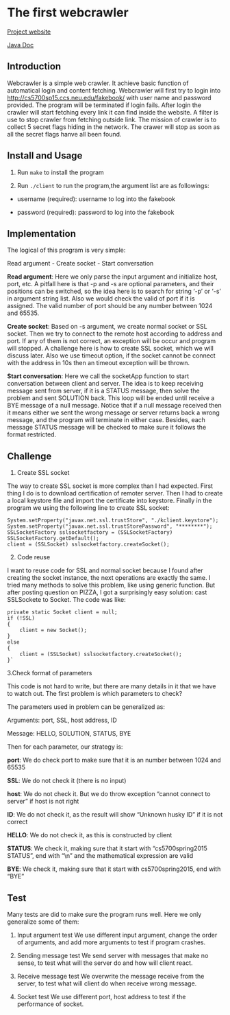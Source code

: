 # The first webcrawler
[Project website](http://david.choffnes.com/classes/cs4700sp15/project2.php)

[Java Doc](http://charleszhoulll.github.io/webcrawler/)

Introduction
------------
Webcrawler is a simple web crawler. It achieve basic function of automatical login and content fetching. Webcrawler will first try to login into http://cs5700sp15.ccs.neu.edu/fakebook/ with user name and password provided. The program will be terminated if login fails. After login the crawler will start fetching every link it can find inside the website. A filter is use to stop crawler from fetching outside link. The mission of crawler is to collect 5 secret flags hiding in the network. The crawer will stop as soon as all the secret flags hanve all been found.

Install and Usage
-----------------
1. Run `make` to install the program

2. Run `./client`  to run the program,the argument list are as followings: 

* username (required): username to log into the fakebook

* password (required): password to log into the fakebook

Implementation
--------------
The logical of this program is very simple:

Read argument - Create socket - Start conversation

<strong>Read argument</strong>: Here we only parse the input argument and initialize host, port, etc.  A pitfall here is that -p and -s are optional parameters, and their positions can be switched, so the idea here is to search for string ‘-p’ or ‘-s’ in argument string list. Also we would check the valid of port if it is assigned. The valid number of port should be any number between 1024 and 65535.

<strong>Create socket</strong>: Based on -s argument, we create normal socket or SSL socket. Then we try to connect to the remote host according to address and port. If any of them is not correct, an exception will be occur and program will stopped. A challenge here is how to create SSL socket, which we will discuss later. Also we use timeout option, if the socket cannot be connect with the address in 10s then an timeout exception will be thrown.

<strong>Start conversation</strong>: Here we call the socketApp function to start conversation between client and server. The idea is to keep receiving message sent from server, if it is a STATUS message, then solve the problem and sent SOLUTION back. This loop will be ended until receive a BYE message of a null message. Notice that if a null message received then it means either we sent the wrong message or server returns back a wrong message, and the program will terminate in either case. Besides, each message STATUS message will be checked to make sure it follows the format restricted. 

Challenge
---------
1. Create SSL socket 

The way to create SSL socket is more complex than I had expected. First thing I do is to download certification of remoter server. Then I had to create a local keystore file and import the certificate into keystore. Finally in the program we using the following line to create SSL socket:

	System.setProperty("javax.net.ssl.trustStore", "./kclient.keystore");
	System.setProperty("javax.net.ssl.trustStorePassword", "********");
	SSLSocketFactory sslsocketfactory = (SSLSocketFactory) SSLSocketFactory.getDefault();
	client = (SSLSocket) sslsocketfactory.createSocket();

2. Code reuse

I want to reuse code for SSL and normal socket because I found after creating the socket instance, the next operations are exactly the same. I tried many methods to solve this problem, like using generic function. But after posting question on PIZZA, I got a surprisingly easy solution: cast SSLSockete to Socket. The code was like:

	private static Socket client = null;
	if (!SSL)
	{
		client = new Socket();
	}
	else 	
	{
		client = (SSLSocket) sslsocketfactory.createSocket();
	}`

3.Check format of parameters

This code is not hard to write, but there are many details in it that we have to watch out. The first problem is which parameters to check? 

The parameters used in problem can be generalized as: 

Arguments: port, SSL, host address, ID

Message: HELLO, SOLUTION, STATUS, BYE

Then for each parameter, our strategy is:

<strong>port</strong>: We do check port to make sure that it is an number between 1024 and 65535

<strong>SSL</strong>: We do not check it (there is no input)

<strong>host</strong>: We do not check it. But we do throw exception “cannot connect to server” if host is not right

<strong>ID</strong>: We do not check it, as the result will show “Unknown husky ID” if it is not correct

<strong>HELLO</strong>: We do not check it, as this is constructed by client

<strong>STATUS</strong>: We check it, making sure that it start with “cs5700spring2015 STATUS”, end with “\n” and the mathematical expression are valid

<strong>BYE</strong>: We check it, making sure that it start with cs5700spring2015, end with “BYE”

Test
----
Many tests are did to make sure the program runs well. Here we only generalize some of them:

1. Input argument test
We use different input argument, change the order of arguments, and add more arguments to test if program crashes.

2. Sending message test
We send server with messages that make no sense, to test what will the server do and how will client react.

3. Receive message test
We overwrite the message receive from the server, to test what will client do when receive wrong message.

4. Socket test
We use different port, host address to test if the performance of socket. 







